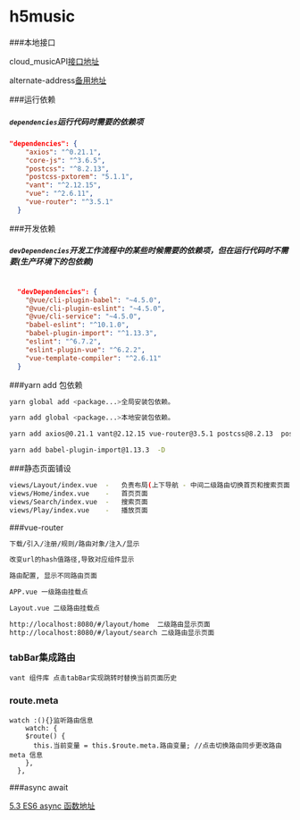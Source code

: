 # h5music

###本地接口

cloud_musicAPI[接口地址](https://binaryify.github.io/NeteaseCloudMusicApi/#/?id=%e5%ae%89%e8%a3%85)

alternate-address[备用地址](https://github.com/Binaryify/NeteaseCloudMusicApi/tree/master/docs)

###运行依赖

##### `dependencies`运行代码时需要的依赖项

```json
"dependencies": {
    "axios": "^0.21.1",
    "core-js": "^3.6.5",
    "postcss": "^8.2.13",
    "postcss-pxtorem": "5.1.1",
    "vant": "^2.12.15",
    "vue": "^2.6.11",
    "vue-router": "^3.5.1"
  }
```

###开发依赖

##### `devDependencies`开发工作流程中的某些时候需要的依赖项，但在运行代码时不需要(生产环境下的包依赖)

```json

  "devDependencies": {
    "@vue/cli-plugin-babel": "~4.5.0",
    "@vue/cli-plugin-eslint": "~4.5.0",
    "@vue/cli-service": "~4.5.0",
    "babel-eslint": "^10.1.0",
    "babel-plugin-import": "^1.13.3",
    "eslint": "^6.7.2",
    "eslint-plugin-vue": "^6.2.2",
    "vue-template-compiler": "^2.6.11"
  }
```

###yarn add 包依赖

```bash
yarn global add <package...>全局安装包依赖。

yarn add global <package...>本地安装包依赖。

yarn add axios@0.21.1 vant@2.12.15 vue-router@3.5.1 postcss@8.2.13	postcss-pxtorem@5.1.1

yarn add babel-plugin-import@1.13.3  -D

```

###静态页面铺设

```bash
views/Layout/index.vue  -	负责布局(上下导航 - 中间二级路由切换首页和搜索页面)
views/Home/index.vue    -	首页页面
views/Search/index.vue  -	搜索页面
views/Play/index.vue	-	播放页面
```


###vue-router
```bash
下载/引入/注册/规则/路由对象/注入/显示

改变url的hash值路径,导致对应组件显示

路由配置, 显示不同路由页面

APP.vue 一级路由挂载点

Layout.vue 二级路由挂载点  

http://localhost:8080/#/layout/home  二级路由显示页面
http://localhost:8080/#/layout/search 二级路由显示页面
```

### tabBar集成路由

~~~ 
vant 组件库 点击tabBar实现跳转时替换当前页面历史
~~~

### route.meta

~~~
watch :(){}监听路由信息
    watch: {
    $route() {
      this.当前变量 = this.$route.meta.路由变量; //点击切换路由同步更改路由meta 信息
    },
  },
~~~



###async await 

[5.3 ES6 async 函数地址](https://www.runoob.com/w3cnote/es6-async.html)



